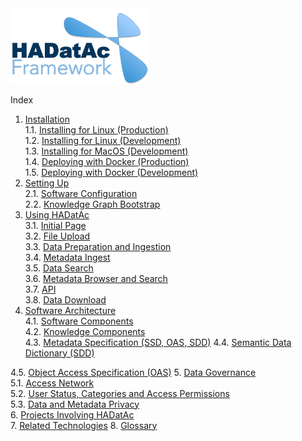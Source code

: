<img src="https://raw.githubusercontent.com/paulopinheiro1234/hadatac-screenshots/master/hadatac-logo.png" width="220">

Index

1. [Installation](https://github.com/paulopinheiro1234/hadatac/wiki/HADatAc-User-Guide#1-installing-hadatac)  
  1.1. [Installing for Linux (Production)](https://github.com/paulopinheiro1234/hadatac/wiki/1.1.-Installing-for-Linux-(Production))  
  1.2. [Installing for Linux (Development)](https://github.com/paulopinheiro1234/hadatac/wiki/1.2.-Installing-for-Linux-(Developer))  
  1.3. [Installing for MacOS (Development)](https://github.com/paulopinheiro1234/hadatac/wiki/1.3.-Installing-for-MacOS-(OSX))  
  1.4. [Deploying with Docker (Production)](https://github.com/paulopinheiro1234/hadatac/wiki/1.4.-Deploying-with-Docker-(Production))  
  1.5. [Deploying with Docker (Development)](https://github.com/paulopinheiro1234/hadatac/wiki/1.5.-Deploying-with-Docker-(Development))  
2. [Setting Up](https://github.com/paulopinheiro1234/hadatac/wiki/HADatAc-User-Guide#2-setting-up-hadatac)  
  2.1. [Software Configuration](https://github.com/paulopinheiro1234/hadatac/wiki/2.1.-Software-Configuration)  
  2.2. [Knowledge Graph Bootstrap](https://github.com/paulopinheiro1234/hadatac/wiki/2.2.-Knowledge-Graph-Bootstrap)  
3. [Using HADatAc](https://github.com/paulopinheiro1234/hadatac/wiki/HADatAc-User-Guide#3-using-hadatac)  
  3.1. [Initial Page](https://github.com/paulopinheiro1234/hadatac/wiki/3.1.-Initial-Page)  
  3.2. [File Upload](https://github.com/paulopinheiro1234/hadatac/wiki/3.2.-File-Upload)  
  3.3. [Data Preparation and Ingestion](https://github.com/paulopinheiro1234/hadatac/wiki/3.3.-Data-Preparation-and-Ingestion)  
  3.4. [Metadata Ingest](https://github.com/paulopinheiro1234/hadatac/wiki/3.4.-Metadata-Ingest)  
  3.5. [Data Search](https://github.com/paulopinheiro1234/hadatac/wiki/3.5.-Data-Search)  
  3.6. [Metadata Browser and Search](https://github.com/paulopinheiro1234/hadatac/wiki/3.6.-Metadata-Browser-and-Search)  
  3.7. [API](https://github.com/paulopinheiro1234/hadatac/wiki/3.7.-API)  
  3.8. [Data Download](https://github.com/paulopinheiro1234/hadatac/wiki/3.8.-Data-Download)  
4. [Software Architecture](https://github.com/paulopinheiro1234/hadatac/wiki/HADatAc-User-Guide#4-software-architecture-and-knowledge-specification)  
  4.1. [Software Components](https://github.com/paulopinheiro1234/hadatac/wiki/4.1.-Software-Components)   
  4.2. [Knowledge Components](https://github.com/paulopinheiro1234/hadatac/wiki/4.2.-Knowledge-Components)  
  4.3. [Metadata Specification (SSD, OAS, SDD)](https://github.com/paulopinheiro1234/hadatac/wiki/4.3.-Metadata-Specification-(SSD,-OAS,-SDD))  
  4.4. [Semantic Data Dictionary (SDD)](https://github.com/paulopinheiro1234/hadatac/wiki/4.4.-Semantic-Data-Dictionary-(SDD))

  4.5. [Object Access Specification (OAS)](https://github.com/paulopinheiro1234/hadatac/wiki/4.5.-Object-Access-Specification-(OAS))
5. [Data Governance](https://github.com/paulopinheiro1234/hadatac/wiki/HADatAc-User-Guide#5-data-governance)  
  5.1. [Access Network](https://github.com/paulopinheiro1234/hadatac/wiki/5.1.-Access-Network)  
  5.2. [User Status, Categories and Access Permissions](https://github.com/paulopinheiro1234/hadatac/wiki/5.2.-User-Status,-Categories-and-Access-Permissions)  
  5.3. [Data and Metadata Privacy](https://github.com/paulopinheiro1234/hadatac/wiki/5.3.-Data-and-Metadata-Privacy)  
6. [Projects Involving HADatAc](https://github.com/paulopinheiro1234/hadatac/wiki/HADatAc-User-Guide#6-projects-involved-with-hadatac)  
7. [Related Technologies](https://github.com/paulopinheiro1234/hadatac/wiki/HADatAc-User-Guide#7-other-products-and-technologies-related-to-hadatac) 
8. [Glossary](https://github.com/paulopinheiro1234/hadatac/wiki/8.-Glossary)